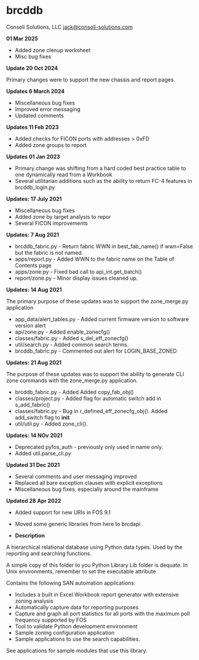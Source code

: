 # brcddb

Consoli Solutions, LLC
jack@consoli-solutions.com

**01 Mar 2025**
* Added zone clenup worksheet
* Misc bug fixes

**Update 20 Oct 2024**

Primary changes were to support the new chassis and report pages.

**Updates 6 March 2024**

* Miscellaneous bug fixes
* Improved error messaging
* Updated comments

**Updates 11 Feb 2023**

* Added checks for FICON ports with addresses > 0xFD
* Added zone groups to report

**Updates 01 Jan 2023**

* Primary change was shifting from a hard coded best practice table to one dynamically read from a Workbook
* Several utilitarian additions such as the ability to return FC-4 features in brcddb_login.py

**Updates: 17 July 2021**

* Miscellaneous bug fixes
* Added zone by target analysis to repor
* Several FICON improvements

**Updates: 7 Aug 2021**

* brcddb_fabric.py - Return fabric WWN in best_fab_name() if wwn=False but the fabric is not named.
* apps/report.py - Added WWN to the fabric name on the Table of Contents page
* apps/zone.py - Fixed bad call to api_int.get_batch()
* report/zone.py - Minor display issues cleaned up.

**Updates: 14 Aug 2021**

The primary purpose of these updates was to support the zone_merge.py application

* app_data/alert_tables.py - Added current firmware version to software version alert
* api/zone.py - Added enable_zonecfg()
* classes/fabric.py - Added s_del_eff_zonecfg()
* util/search.py - Added common search terms.
* brcddb_fabric.py - Commented out alert for LOGIN_BASE_ZONED

**Updates: 21 Aug 2021**

The purpose of these updates was to support the ability to generate CLI zone commands
with the zone_merge.py application.

* brcddb_fabric.py - Added Added copy_fab_obj()
* classes/project.py - Added flag for automatic switch add in s_add_fabric()
* classes/fabric.py - Bug in r_defined_eff_zonecfg_obj(). Added add_switch flag to __init__
* util/util.py - Added zone_cli().

**Updates: 14 NOv 2021**

* Deprecated pyfos_auth - previously only used in name only.
* Added util.parse_cli.py

**Updated 31 Dec 2021**

* Several comments and user messaging improved
* Replaced all bare exception clauses with explicit exceptions
* Miscellaneous bug fixes, especially around the mainframe


**Updated 28 Apr 2022**

* Added support for new URIs in FOS 9.1
* Moved some generic libraries from here to brcdapi

* **Description**

A hierarchical relational database using Python data types. Used by the reporting and searching functions.

A simple copy of this folder to you Python Library Lib folder is dequate. In Unix environments, remember to set the executable attribute

Contains the following SAN automation applications:

* Includes a built in Excel Workbook report generator with extensive zoning analysis
* Automatically capture data for reporting purposes
* Capture and graph all port statistics for all ports with the maximum poll frequency supported by FOS
* Tool to validate Python development environment
* Sample zoning configuration application
* Sample applications to use the search capabilities.


See applications for sample modules that use this library.
